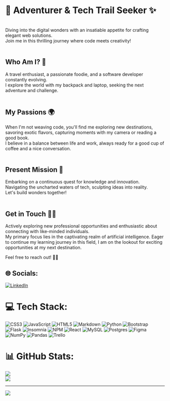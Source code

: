 
# 🚀 Adventurer & Tech Trail Seeker ✨  
<br>Diving into the digital wonders with an insatiable appetite for crafting elegant web solutions.<br>Join me in this thrilling journey where code meets creativity!<br><br>
## Who Am I? 🦋<br>
A travel enthusiast, a passionate foodie, and a software developer constantly evolving.<br>I explore the world with my backpack and laptop, seeking the next adventure and challenge.<br><br>
## My Passions 🌍<br>
When I'm not weaving code, you'll find me exploring new destinations, savoring exotic flavors, capturing moments with my camera or reading a good book.  
I believe in a balance between life and work, always ready for a good cup of coffee and a nice conversation.<br><br>
## Present Mission 🚀<br>
Embarking on a continuous quest for knowledge and innovation.<br>Navigating the uncharted waters of tech, sculpting ideas into reality.<br>Let's build wonders together!<br><br>
## Get in Touch 👩‍💻<br> 
Actively exploring new professional opportunities and enthusiastic about connecting with like-minded individuals.  
My primary focus lies in the captivating realm of artificial intelligence. Eager to continue my learning journey in this field, I am on the lookout for exciting opportunities at my next destination.

Feel free to reach out! 📧✨


## 🌐 Socials:
[![LinkedIn](https://img.shields.io/badge/LinkedIn-%230077B5.svg?logo=linkedin&logoColor=white)](https://linkedin.com/in/natalia-silva-medina/) 

# 💻 Tech Stack:
![CSS3](https://img.shields.io/badge/css3-%231572B6.svg?style=plastic&logo=css3&logoColor=white) ![JavaScript](https://img.shields.io/badge/javascript-%23323330.svg?style=plastic&logo=javascript&logoColor=%23F7DF1E) ![HTML5](https://img.shields.io/badge/html5-%23E34F26.svg?style=plastic&logo=html5&logoColor=white) ![Markdown](https://img.shields.io/badge/markdown-%23000000.svg?style=plastic&logo=markdown&logoColor=white) ![Python](https://img.shields.io/badge/python-3670A0?style=plastic&logo=python&logoColor=ffdd54) ![Bootstrap](https://img.shields.io/badge/bootstrap-%238511FA.svg?style=plastic&logo=bootstrap&logoColor=white) ![Flask](https://img.shields.io/badge/flask-%23000.svg?style=plastic&logo=flask&logoColor=white) ![Insomnia](https://img.shields.io/badge/Insomnia-black?style=plastic&logo=insomnia&logoColor=5849BE) ![NPM](https://img.shields.io/badge/NPM-%23CB3837.svg?style=plastic&logo=npm&logoColor=white) ![React](https://img.shields.io/badge/react-%2320232a.svg?style=plastic&logo=react&logoColor=%2361DAFB) ![MySQL](https://img.shields.io/badge/mysql-%2300000f.svg?style=plastic&logo=mysql&logoColor=white) ![Postgres](https://img.shields.io/badge/postgres-%23316192.svg?style=plastic&logo=postgresql&logoColor=white) ![Figma](https://img.shields.io/badge/figma-%23F24E1E.svg?style=plastic&logo=figma&logoColor=white) ![NumPy](https://img.shields.io/badge/numpy-%23013243.svg?style=plastic&logo=numpy&logoColor=white) ![Pandas](https://img.shields.io/badge/pandas-%23150458.svg?style=plastic&logo=pandas&logoColor=white) ![Trello](https://img.shields.io/badge/Trello-%23026AA7.svg?style=plastic&logo=Trello&logoColor=white)
# 📊 GitHub Stats:
![](https://github-readme-stats.vercel.app/api?username=sm-nat&theme=vision-friendly-dark&hide_border=false&include_all_commits=true&count_private=true)<br/>
![](https://github-readme-stats.vercel.app/api/top-langs/?username=sm-nat&theme=vision-friendly-dark&hide_border=false&include_all_commits=true&count_private=true&layout=compact)

---
[![](https://visitcount.itsvg.in/api?id=sm-nat&icon=0&color=12)](https://visitcount.itsvg.in)

<!-- Proudly created with GPRM ( https://gprm.itsvg.in ) -->
